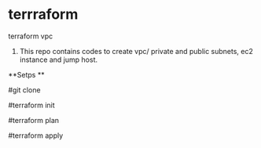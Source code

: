 # terrraform
terraform vpc 

1. This repo contains codes to create vpc/ private and public subnets, ec2 instance and jump host. 

**Setps **

#git clone 

#terraform init 

#terraform plan 

#terraform apply 



